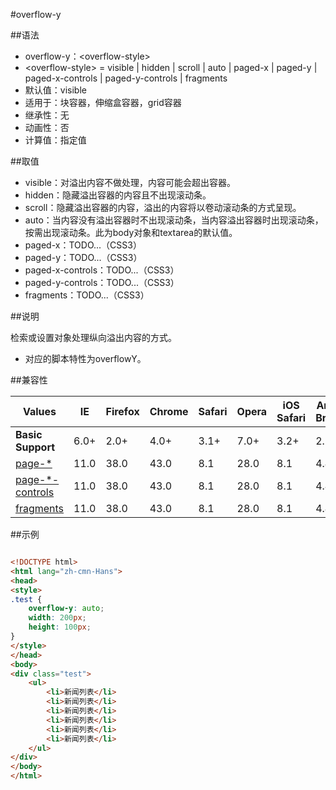 #overflow-y

##语法

- overflow-y：&lt;overflow-style&gt;
- &lt;overflow-style&gt; = visible | hidden | scroll | auto | paged-x<i class='fa fa-css3'></i> | paged-y<i class='fa fa-css3'></i> | paged-x-controls<i class='fa fa-css3'></i> | paged-y-controls<i class='fa fa-css3'></i> | fragments<i class='fa fa-css3'></i>
- 默认值：visible
- 适用于：块容器，伸缩盒容器，grid容器
- 继承性：无
- 动画性：否
- 计算值：指定值


##取值

- visible：对溢出内容不做处理，内容可能会超出容器。
- hidden：隐藏溢出容器的内容且不出现滚动条。
- scroll：隐藏溢出容器的内容，溢出的内容将以卷动滚动条的方式呈现。
- auto：当内容没有溢出容器时不出现滚动条，当内容溢出容器时出现滚动条，按需出现滚动条。此为body对象和textarea的默认值。
- paged-x：TODO...（CSS3）
- paged-y：TODO...（CSS3）
- paged-x-controls：TODO...（CSS3）
- paged-y-controls：TODO...（CSS3）
- fragments：TODO...（CSS3）


##说明

检索或设置对象处理纵向溢出内容的方式。

- 对应的脚本特性为overflowY。


##兼容性


<table class="compatible">
<thead>
	<tr>
		<th>Values</th>
		<th>IE</th>
		<th>Firefox</th>
		<th>Chrome</th>
		<th>Safari</th>
		<th>Opera</th>
		<th>iOS Safari</th>
		<th>Android Browser</th>
		<th>Android Chrome</th>
	</tr>
</thead>
<tbody>
	<tr>
		<td><strong>Basic Support</strong></td>
		<td class="support">6.0+</td>
		<td class="support">2.0+</td>
		<td class="support">4.0+</td>
		<td class="support">3.1+</td>
		<td class="support">7.0+</td>
		<td class="support">3.2+</td>
		<td class="support">2.1+</td>
		<td class="support">18.0+</td>
	</tr>
	<tr>
		<td><ins class="g-color-css3-new">page-*</ins></td>
		<td class="unsupport">11.0</td>
		<td class="unsupport">38.0</td>
		<td class="unsupport">43.0</td>
		<td class="unsupport">8.1</td>
		<td class="unsupport">28.0</td>
		<td class="unsupport">8.1</td>
		<td class="unsupport">4.4.4</td>
		<td class="unsupport">40.0</td>
	</tr>
	<tr>
		<td><ins class="g-color-css3-new">page-*-controls</ins></td>
		<td class="unsupport">11.0</td>
		<td class="unsupport">38.0</td>
		<td class="unsupport">43.0</td>
		<td class="unsupport">8.1</td>
		<td class="unsupport">28.0</td>
		<td class="unsupport">8.1</td>
		<td class="unsupport">4.4.4</td>
		<td class="unsupport">40.0</td>
	</tr>
	<tr>
		<td><ins class="g-color-css3-new">fragments</ins></td>
		<td class="unsupport">11.0</td>
		<td class="unsupport">38.0</td>
		<td class="unsupport">43.0</td>
		<td class="unsupport">8.1</td>
		<td class="unsupport">28.0</td>
		<td class="unsupport">8.1</td>
		<td class="unsupport">4.4.4</td>
		<td class="unsupport">40.0</td>
	</tr>
</tbody>
</table>




##示例

```html

<!DOCTYPE html>
<html lang="zh-cmn-Hans">
<head>
<style>
.test {
	overflow-y: auto;
	width: 200px;
	height: 100px;
}
</style>
</head>
<body>
<div class="test">
	<ul>
		<li>新闻列表</li>
		<li>新闻列表</li>
		<li>新闻列表</li>
		<li>新闻列表</li>
		<li>新闻列表</li>
		<li>新闻列表</li>
	</ul>
</div>
</body>
</html>

```
